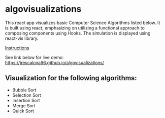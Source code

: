 # algovisualizations

This react app visualizes basic Computer Science Algorithms listed below. It is built using react, emphasizing on utilizing a functional approach to composing components using Hooks. The simulation is displayed using react-vis library.

[Instructions](https://github.com/jrescalona96/algovisualizations/tree/master/public/demopic1.png)

See link below for live demo:
https://jrescalona96.github.io/algovisualizations/

## Visualization for the following algorithms:

- Bubble Sort
- Selection Sort
- Insertion Sort
- Merge Sort
- Quick Sort
